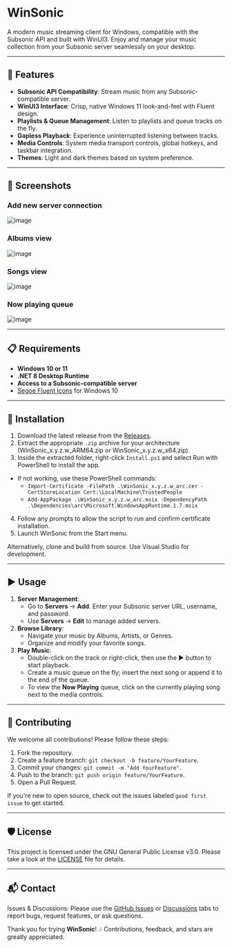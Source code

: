 # WinSonic

A modern music streaming client for Windows, compatible with the Subsonic API and built with WinUI3. Enjoy and manage your music collection from your Subsonic server seamlessly on your desktop.

---

## 🚀 Features

* **Subsonic API Compatibility**: Stream music from any Subsonic-compatible server.
* **WinUI3 Interface**: Crisp, native Windows 11 look-and-feel with Fluent design.
* **Playlists & Queue Management**: Listen to playlists and queue tracks on the fly.
* **Gapless Playback**: Experience uninterrupted listening between tracks.
* **Media Controls**: System media transport controls, global hotkeys, and taskbar integration.
* **Themes**: Light and dark themes based on system preference.

---

## 🎨 Screenshots

### Add new server connection
![image](https://github.com/user-attachments/assets/d9f52357-8f03-427a-9ea7-0a059150081e)

### Albums view
![image](https://github.com/user-attachments/assets/03f9d11b-c2a5-4fb6-92b3-83becdd380a3)

### Songs view
![image](https://github.com/user-attachments/assets/5f80ebe0-8084-4c12-942d-aaf839f04e8c)

### Now playing queue
![image](https://github.com/user-attachments/assets/c38a2c68-765d-4c56-83c5-3c4e47a0c007)

---

## 📋 Requirements

* **Windows 10 or 11**
* **.NET 8 Desktop Runtime**
* **Access to a Subsonic-compatible server**
* [Segoe Fluent Icons](https://learn.microsoft.com/en-us/windows/apps/design/downloads/#fonts) for Windows 10

---

## 💾 Installation

1. Download the latest release from the [Releases](https://github.com/Kikikan/WinSonic/releases).
2. Extract the appropriate `.zip` archive for your architecture (WinSonic_x.y.z.w_ARM64.zip or WinSonic_x.y.z.w_x64.zip).
3. Inside the extracted folder, right-click `Install.ps1` and select Run with PowerShell to install the app.
  - If not working, use these PowerShell commands:
    - `Import-Certificate -FilePath .\WinSonic_x.y.z.w_arc.cer -CertStoreLocation Cert:\LocalMachine\TrustedPeople`
    - `Add-AppPackage .\WinSonic_x.y.z.w_arc.msix -DependencyPath .\Dependencies\arc\Microsoft.WindowsAppRuntime.1.7.msix`
4. Follow any prompts to allow the script to run and confirm certificate installation.
5. Launch WinSonic from the Start menu.

Alternatively, clone and build from source. Use Visual Studio for development.

---

## ▶️ Usage

1. **Server Management**:
   * Go to **Servers** → **Add**. Enter your Subsonic server URL, username, and password.
   * Use **Servers** → **Edit** to manage added servers.
3. **Browse Library**:
   * Navigate your music by Albums, Artists, or Genres.
   * Organize and modify your favorite songs.
5. **Play Music**:
   * Double-click on the track or right-click, then use the ▶️ button to start playback.
   * Create a music queue on the fly; insert the next song or append it to the end of the queue.
   * To view the **Now Playing** queue, click on the currently playing song next to the media controls.

---

## 🤝 Contributing

We welcome all contributions! Please follow these steps:

1. Fork the repository.
2. Create a feature branch: `git checkout -b feature/YourFeature`.
3. Commit your changes: `git commit -m "Add YourFeature"`.
4. Push to the branch: `git push origin feature/YourFeature`.
5. Open a Pull Request.

If you're new to open source, check out the issues labeled `good first issue` to get started.

---

## 🛡️ License

This project is licensed under the GNU General Public License v3.0. Please take a look at the [LICENSE](LICENSE.txt) file for details.

---

## 📬 Contact

Issues & Discussions: Please use the [GitHub Issues](https://github.com/Kikikan/WinSonic/issues) or [Discussions](https://github.com/Kikikan/WinSonic/discussions) tabs to report bugs, request features, or ask questions.

Thank you for trying **WinSonic**! 🎶 Contributions, feedback, and stars are greatly appreciated.

